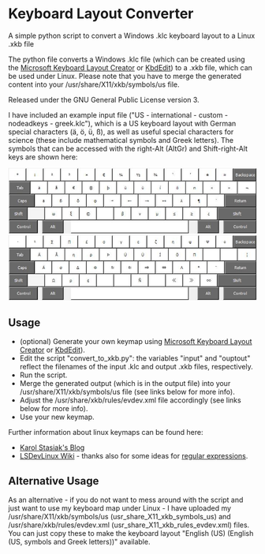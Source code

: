 # Keyboard Layout Converter
A simple python script to convert a Windows .klc keyboard layout to a Linux .xkb file

The python file converts a Windows .klc file (which can be created using the [Microsoft Keyboard Layout Creator](http://msdn.microsoft.com/en-us/goglobal/bb964665.aspx) or [KbdEdit](http://www.kbdedit.com/)) to a .xkb file, which can be used under Linux. Please note that you have to merge the generated content into your /usr/share/X11/xkb/symbols/us file.

Released under the GNU General Public License version 3.

I have included an example input file ("US - international - custom - nodeadkeys - greek.klc"), which is a US keyboard layout with German special characters (ä, ö, ü, ß), as well as useful special characters for science (these include mathematical symbols and Greek letters). The symbols that can be accessed with the right-Alt (AltGr) and Shift-right-Alt keys are shown here:

![Keyboard Layout AltGr](LayoutAltGr.png?raw=true)
![Keyboard Layout AltGr Shift](LayoutShftAltGr.png?raw=true)


## Usage

* (optional) Generate your own keymap using [Microsoft Keyboard Layout Creator](http://msdn.microsoft.com/en-us/goglobal/bb964665.aspx) or [KbdEdit](http://www.kbdedit.com/)).
* Edit the script "convert_to_xkb.py": the variables "input" and "ouptout" reflect the filenames of the input .klc and output .xkb files, respectively.
* Run the script.
* Merge the generated output (which is in the output file) into your /usr/share/X11/xkb/symbols/us file (see links below for more info).
* Adjust the /usr/share/xkb/rules/evdev.xml file accordingly (see links below for more info).
* Use your new keymap.

Further information about linux keymaps can be found here:
* [Karol Stasiak's Blog](https://karols.github.io/blog/2013/11/18/creating-custom-keyboard-layouts-for-linux/)
* [LSDevLinux Wiki](http://linux.lsdev.sil.org/wiki/index.php/Building_an_XKB_Keyboard) - thanks also for some ideas for [regular expressions](http://linux.lsdev.sil.org/wiki/index.php/Conversion_from_Microsoft_KLC).


## Alternative Usage

As an alternative - if you do not want to mess around with the script and just want to use my keyboard map under Linux - I have uploaded my /usr/share/X11/xkb/symbols/us (usr_share_X11_xkb_symbols_us) and /usr/share/xkb/rules/evdev.xml (usr_share_X11_xkb_rules_evdev.xml) files. You can just copy these to make the keyboard layout "English (US) (English (US, symbols and Greek letters))" available.



